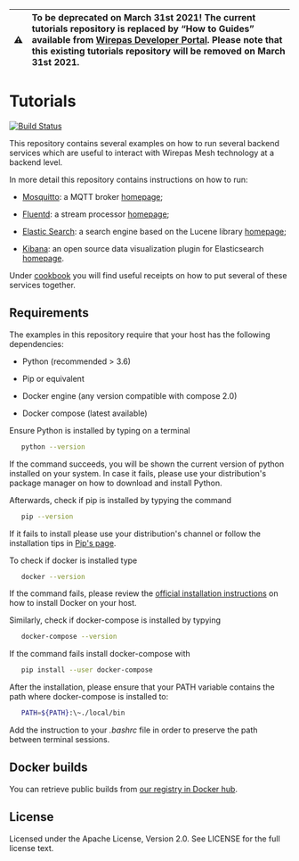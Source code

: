 :warning: | To be deprecated on March 31st 2021! The current tutorials repository is replaced by “How to Guides” available from [Wirepas Developer Portal](https://developer.wirepas.com/support/solutions/77000203908). Please note that this existing tutorials repository will be removed on March 31st 2021.
:---: | :---

# Tutorials

[![Build Status](https://travis-ci.com/wirepas/tutorials.svg?branch=master)](https://travis-ci.com/wirepas/tutorials)

This repository contains several examples on how to run several backend
services which are useful to interact with Wirepas Mesh technology
at a backend level.

In more detail this repository contains instructions on how to run:

-   [Mosquitto](https://github.com/wirepas/tutorials/tree/master/mosquitto): a MQTT broker  [homepage](https://mosquitto.org/);

-   [Fluentd](https://github.com/wirepas/tutorials/tree/master/fluentd): a stream processor [homepage](https://www.fluentd.org/);

-   [Elastic Search](https://github.com/wirepas/tutorials/tree/master/elastic_search): a search engine based on the Lucene library [homepage](https://www.elastic.co/products/elasticsearch);

-   [Kibana](https://github.com/wirepas/tutorials/tree/master/elastic_search#kibana): an open source data visualization plugin for Elasticsearch [homepage](https://www.elastic.co/products/kibana).

Under [cookbook](https://github.com/wirepas/tutorials/tree/master/cookbook)
you will find useful receipts on how to put several of these services together.

## Requirements

The examples in this repository require that your host has the following
dependencies:

-   Python (recommended > 3.6)

-   Pip or equivalent

-   Docker engine (any version compatible with compose 2.0)

-   Docker compose (latest available)

Ensure Python is installed by typing on a terminal

```bash
   python --version
```

If the command succeeds, you will be shown the current version of python installed on your system. In case it fails, please use
your distribution's package manager on how to download and install Python.

Afterwards, check if pip is installed by typying the command

```bash
   pip --version
```

If it fails to install please use your distribution's channel or follow the installation tips in [Pip's page](https://pip.pypa.io/en/stable/installing/).

To check if docker is installed type

```bash
   docker --version
```

If the command fails, please review the [official installation instructions](https://docs.docker.com/install/) on how to install Docker
on your host.

Similarly, check if docker-compose is installed by typying

```bash
   docker-compose --version
```

If the command fails install docker-compose with

```bash
   pip install --user docker-compose
```

After the installation, please ensure that your PATH variable contains the path where docker-compose is installed to:

```bash
   PATH=${PATH}:\~./local/bin
```

Add the instruction to your *.bashrc* file in order to preserve the path between terminal sessions.

## Docker builds

You can retrieve public builds from [our registry in Docker hub][dockerhub].

## License

Licensed under the Apache License, Version 2.0. See LICENSE for the full license text.

[dockerhub]: https://hub.docker.com/u/wirepas
